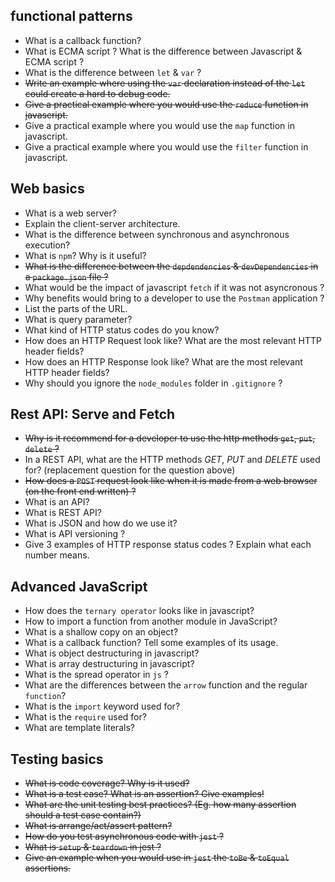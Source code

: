 ## functional patterns

- What is a callback function?
- What is ECMA script ? What is the difference between Javascript & ECMA script ?
- What is the difference between `let` & `var` ?
- ~~Write an example where using the `var` declaration instead of the `let` could create a hard to debug code.~~
- ~~Give a practical example where you would use the `reduce` function in javascript.~~
- Give a practical example where you would use the `map` function in javascript.
- Give a practical example where you would use the `filter` function in javascript.

## Web basics

- What is a web server?
- Explain the client-server architecture.
- What is the difference between synchronous and asynchronous execution?
- What is `npm`? Why is it useful?
- ~~What is the difference between the `depdendencies` & `devDependencies` in a `package.json` file ?~~
- What would be the impact of javascript `fetch` if it was not asyncronous ?
- Why benefits would bring to a developer to use the `Postman` application ?
- List the parts of the URL.
- What is query parameter?
- What kind of HTTP status codes do you know?
- How does an HTTP Request look like? What are the most relevant HTTP header fields?
- How does an HTTP Response look like? What are the most relevant HTTP header fields?
- Why should you ignore the `node_modules` folder in `.gitignore` ?

## Rest API: Serve and Fetch

- ~~Why is it recommend for a developer to use the http methods `get`, `put`, `delete` ?~~
- In a REST API, what are the HTTP methods _GET_, _PUT_ and _DELETE_ used for? (replacement question for the question above)
- ~~How does a `POST` request look like when it is made from a web browser (on the front end written) ?~~
- What is an API?
- What is REST API?
- What is JSON and how do we use it?
- What is API versioning ?
- Give 3 examples of HTTP response status codes ? Explain what each number means.

## Advanced JavaScript

- How does the `ternary operator` looks like in javascript?
- How to import a function from another module in JavaScript?
- What is a shallow copy on an object?
- What is a callback function? Tell some examples of its usage.
- What is object destructuring in javascript?
- What is array destructuring in javascript?
- What is the spread operator in `js` ?
- What are the differences between the `arrow` function and the regular `function`?
- What is the `import` keyword used for?
- What is the `require` used for?
- What are template literals?

## Testing basics

- ~~What is code coverage? Why is it used?~~
- ~~What is a test case? What is an assertion? Give examples!~~
- ~~What are the unit testing best practices? (Eg. how many assertion should a test case contain?)~~
- ~~What is arrange/act/assert pattern?~~
- ~~How do you test asynchronous code with `jest` ?~~
- ~~What is `setup` & `teardown` in jest ?~~
- ~~Give an example when you would use in `jest` the `toBe` & `toEqual` assertions.~~
